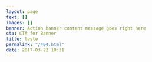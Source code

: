 ```yaml
---
layout: page
text: []
images: []
banner: Action banner content message goes right here
cta: CTA for Banner
title: teste
permalink: "/404.html"
date: 2017-03-22 10:31
---
```

